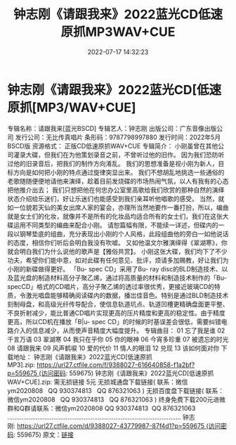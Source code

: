 ﻿---
title: 钟志刚《请跟我来》2022蓝光CD低速原抓MP3WAV+CUE
date: 2022-07-17 14:32:23
categories: 新碟专辑、稀有等精品
tags: 华语中文
---
# 钟志刚《请跟我来》2022蓝光CD[低速原抓[MP3/WAV+CUE]

专辑名称：请跟我来[蓝光BSCD]
专辑艺人：钟志刚
出版公司：广东音像出版公司
发行公司：无比传真唱片
条形码：9787798997880
发行时间：2022年5月BSCD版
资源格式： 正版CD低速原抓WAV+CUE
专辑简介：
小刚虽曾在其他公司灌录大碟，但我们在为他策划录音之前，不曾听过他的旧作。
因为我们恐防听过他的旧录音后，把我们的制作方向淆乱。
我们的思想准备是视小刚为新人，目标方向是如何把小刚的特点通过旋律突显出来。
我们不想胡乱地挑选一些通俗的老歌随随便便地请他来演绎，趁着目前发烧碟的市场热闹气氛，以人有我有的心态把他推介出去；
我们只想把他在何忠办公室里高歌给我们欣赏的那种自然的演绎状态介绍给乐迷们，好让乐迷们也能感受到我们亲耳听他唱歌的感受。
当然，就如一位貌若天仙的美女出席人家的宴会，亦理所当然地要作一番打扮，所以，编曲就是女士们的化妆，就像并不是所有的化妆品均适合所有的女士们，我们在这张大碟运用不同类型的编曲来配合小刚。
请恕篇幅有限，不能续一详述，但碟内的一段以钢琴垫底的组曲，充分表现出小刚的个人风格，此段组曲他的旁白一如他说话的态度，相信你们听后会明白我没有吹嘘。
又如他温文尔雅演绎得《翠湖寒》，你就会明白我们为什么说他的歌声是【雅俗共赏】。
小刚这张大碟，我们均下了不少功夫，希望你们能中意，如对此碟有任何意见、批评，烦请多加赐教，好让我们为小刚的新碟做得更好。
「Bu- spec CD」采用了Bu- ray
disc的BLD制造技术、以及蓝光盘的制造材料高分子聚乙烯，通过将高质量的材料和制造技术制作的「Bu-specCD」格式的CD唱片，高分子聚乙烯的透过率很优秀，更接近玻璃CD的特质，令激光唱盘能够精确阅读碟内的数据，播岀佳音色。特别是通过BLD制造技术刻制母盘，和高级光纤传导配合，使信息轨道坑点、轨道凹槽更精确盘面更平整、不良折射减少，能比普通CD唱片实现更高的压片精度和更高的稳定性。由于精度更高，所以CD机在播放「B|u-
spec CD」的时候的时基误差会很低，需要纠错电路介入的信息减少，从而使声音精度大幅度提升。
专辑曲目：
01 忘了我是谁
02 千言万语
03 翠湖寒
04 我只在乎你
05 你的眼神
06 今宵多珍重
07 被遗忘的时光
08 请跟我来
09 风声鹤唳
10 爱的代价
11 情人的眼泪
12 兑现
13 该如何面对你
下载地址：
钟志刚《请跟我来》2022蓝光CD[低速原抓MP3].zip: https://url27.ctfile.com/f/9388027-616640858-f1a2bf?p=559675 (访问密码:
559675)
钟志刚《请跟我来》2022蓝光CD[低速原抓WAV+CUE].zip:
需无损链接 5元
无损城通盘下载链接( 联系：微信ym2020808   QQ
930374813   QQ 876321063
)
无损百度盘下载链接(
联系：微信ym2020808   QQ
930374813   QQ 876321063
)
终身免费下载200元进微群和Q群请联系：微信ym2020808 QQ
930374813  QQ
876321063
..................................................................................................
钟志刚: https://url27.ctfile.com/d/9388027-43779987-87f4d1?p=559675 (访问密码:
559675)
原文：[链接](https://blog.sina.com.cn/s/blog_1647c7e7601030yei.html)